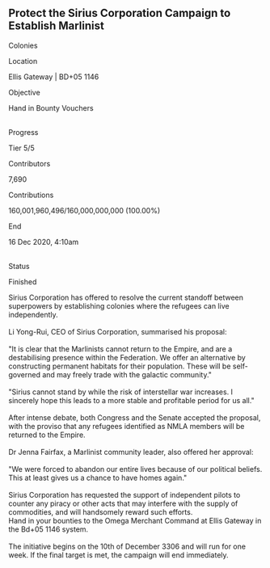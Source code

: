 ## Protect the Sirius Corporation Campaign to Establish Marlinist

Colonies

Location

Ellis Gateway \| BD+05 1146

Objective

Hand in Bounty Vouchers​

\
Progress

Tier 5/5

Contributors

7,690

Contributions

160,001,960,496/160,000,000,000 (100.00%)

End

16 Dec 2020, 4:10am

\
Status

Finished

Sirius Corporation has offered to resolve the current standoff between
superpowers by establishing colonies where the refugees can live
independently.\
\
Li Yong-Rui, CEO of Sirius Corporation, summarised his proposal:\
\
\"It is clear that the Marlinists cannot return to the Empire, and are a
destabilising presence within the Federation. We offer an alternative by
constructing permanent habitats for their population. These will be
self-governed and may freely trade with the galactic community.\"\
\
\"Sirius cannot stand by while the risk of interstellar war increases. I
sincerely hope this leads to a more stable and profitable period for us
all.\"\
\
After intense debate, both Congress and the Senate accepted the
proposal, with the proviso that any refugees identified as NMLA members
will be returned to the Empire.\
\
Dr Jenna Fairfax, a Marlinist community leader, also offered her
approval:\
\
\"We were forced to abandon our entire lives because of our political
beliefs. This at least gives us a chance to have homes again.\"\
\
Sirius Corporation has requested the support of independent pilots to
counter any piracy or other acts that may interfere with the supply of
commodities, and will handsomely reward such efforts.\
Hand in your bounties to the Omega Merchant Command at Ellis Gateway in
the Bd+05 1146 system.\
\
The initiative begins on the 10th of December 3306 and will run for one
week. If the final target is met, the campaign will end immediately.
